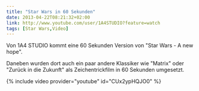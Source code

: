 ```yaml
---
title: "Star Wars in 60 Sekunden"
date: 2013-04-22T08:21:32+02:00
link: http://www.youtube.com/user/1A4STUDIO?feature=watch
tags: [Star Wars,Video]
---
```

Von 1A4 STUDIO kommt eine 60 Sekunden Version von "Star Wars - A new hope".

Daneben wurden dort auch ein paar andere Klassiker wie "Matrix" oder "Zurück in die Zukunft" als Zeichentrickfilm in 60 Sekunden umgesetzt.

{% include video provider="youtube" id="CUx2ypHQJO0" %}
